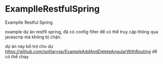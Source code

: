 # ExamplleRestfulSpring
Examplle Restful Spring

example dự án restfll spring,
đã có config filter để có thể truy cập thông qua javascrip mà không bị chặn.

dự án này bổ trợ cho dự https://github.com/solitarysp/ExampleAddAndDeleteAngularWithRouting để có thể chay
